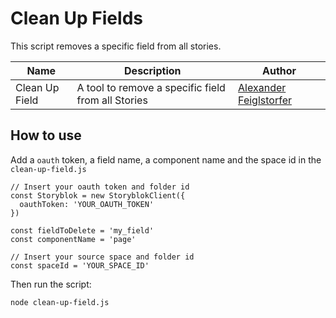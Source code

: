 # Clean Up Fields

This script removes a specific field from all stories.

Name | Description | Author
------------ | ------------- | -------------
Clean Up Field | A tool to remove a specific field from all Stories | [Alexander Feiglstorfer](https://github.com/onefriendaday)


## How to use

Add a `oauth` token, a field name, a component name and the space id in the `clean-up-field.js`

```
// Insert your oauth token and folder id
const Storyblok = new StoryblokClient({
  oauthToken: 'YOUR_OAUTH_TOKEN'
})

const fieldToDelete = 'my_field'
const componentName = 'page'

// Insert your source space and folder id
const spaceId = 'YOUR_SPACE_ID'
```

Then run the script:

```
node clean-up-field.js
```